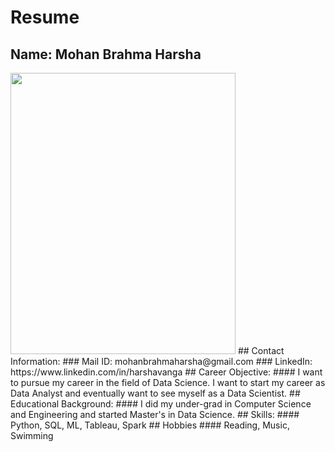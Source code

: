 # Resume

## Name: Mohan Brahma Harsha
<img src="https://github.com/Pam2020/DATA690-Statistics-Visualization/blob/main/assignment_01/ProfilePic.jpeg" width="360" height="450" />
## Contact Information: 
### Mail ID: mohanbrahmaharsha@gmail.com
### LinkedIn: https://www.linkedin.com/in/harshavanga
## Career Objective: 
#### I want to pursue my career in the field of Data Science. I want to start my career as Data Analyst and eventually want to see myself as a Data Scientist.
## Educational Background: 
#### I did my under-grad in Computer Science and Engineering and started Master's in Data Science.
## Skills:
#### Python, SQL, ML, Tableau, Spark
## Hobbies
#### Reading, Music, Swimming
